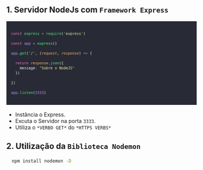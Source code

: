 ## 1. Servidor NodeJs com **`Framework Express`**
  ![Código - Server Noje e Express](./../../.vscode/img/ServerNode.png) 

  * Instância o Express.
  * Excuta o Servidor na porta `3333`.
  * Utiliza o `*VERBO GET*` do  `*HTTPS VERBS*`



## 2. Utilização da `Biblioteca Nodemon`

```bash
  npm install nodemon -D

```